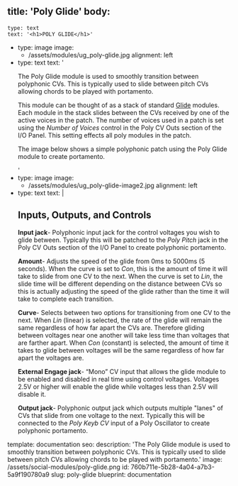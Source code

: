 title: 'Poly Glide'
body:
  -
    type: text
    text: '<h1>POLY GLIDE</h1>'
  -
    type: image
    image:
      - /assets/modules/ug_poly-glide.jpg
    alignment: left
  -
    type: text
    text: '<p>The Poly Glide module is used to smoothly transition between polyphonic CVs. This is typically used to slide between pitch CVs allowing chords to be played with portamento.</p><p>This module can be thought of as a stack of standard <a href="https://docs.cherryaudio.com/cherry-audio/modules/glide" target="_blank">Glide</a> modules. Each module in the stack slides between the CVs received by one of the active voices in the patch. The number of voices used in a patch is set using the <em>Number of Voices</em> control in the Poly CV Outs section of the I/O Panel. This setting effects all poly modules in the patch.</p><p>The image below shows a simple polyphonic patch using the Poly Glide module to create portamento.</p>'
  -
    type: image
    image:
      - /assets/modules/ug_poly-glide-image2.jpg
    alignment: left
  -
    type: text
    text: |
      <h2>Inputs, Outputs, and Controls</h2><p><strong>Input jack</strong>- Polyphonic input jack for the control voltages you wish to glide between. Typically this will be patched to the <em>Poly Pitch</em> jack in the Poly CV Outs section of the I/O Panel to create polyphonic portamento.</p><p><strong>Amount</strong>- Adjusts the speed of the glide from 0ms to 5000ms (5 seconds). When the curve is set to&nbsp;<em>Con</em>, this is the amount of time it will take to slide from one CV to the next. When the curve is set to&nbsp;<em>Lin</em>, the slide time will be different depending on the distance between CVs so this is actually adjusting the speed of the glide rather than the time it will take to complete each transition.</p><p><strong>Curve</strong>- Selects between two options for transitioning from one CV to the next. When&nbsp;<em>Lin</em>&nbsp;(linear) is selected, the rate of the glide will remain the same regardless of how far apart the CVs are. Therefore gliding between voltages near one another will take less time than voltages that are farther apart. When&nbsp;<em>Con</em>&nbsp;(constant) is selected, the amount of time it takes to glide between voltages will be the same regardless of how far apart the voltages are. <br>
      </p><p><strong>External Engage jack</strong>- “Mono” CV input that allows the glide module to be enabled and disabled in real time using control voltages. Voltages 2.5V or higher will enable the glide while voltages less than 2.5V will disable it.<br>
      </p><p><strong>Output jack</strong>- Polyphonic output jack which outputs multiple "lanes" of CVs that slide from one voltage to the next. Typically this will be connected to the <em>Poly Keyb CV</em> input of a Poly Oscillator to create polyphonic portamento.</p>
template: documentation
seo:
  description: 'The Poly Glide module is used to smoothly transition between polyphonic CVs. This is typically used to slide between pitch CVs allowing chords to be played with portamento.'
  image: /assets/social-modules/poly-glide.png
id: 760b711e-5b28-4a04-a7b3-5a9f190780a9
slug: poly-glide
blueprint: documentation
